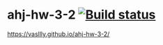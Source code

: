 # ahj-hw-3-2 [![Build status](https://ci.appveyor.com/api/projects/status/kdfacbrplmdv2d7g?svg=true)](https://ci.appveyor.com/project/vasllly/ahj-hw-3-2)
https://vasllly.github.io/ahj-hw-3-2/